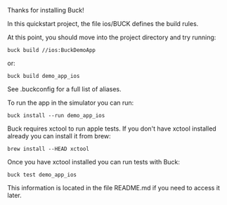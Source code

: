 Thanks for installing Buck!

In this quickstart project, the file ios/BUCK defines the build rules. 

At this point, you should move into the project directory and try running:

    buck build //ios:BuckDemoApp

or:

    buck build demo_app_ios

See .buckconfig for a full list of aliases.

To run the app in the simulator you can run:

    buck install --run demo_app_ios

Buck requires xctool to run apple tests.
If you don't have xctool installed already you can install it from brew:

    brew install --HEAD xctool

Once you have xctool installed you can run tests with Buck:

    buck test demo_app_ios

This information is located in the file README.md if you need to access it
later.
